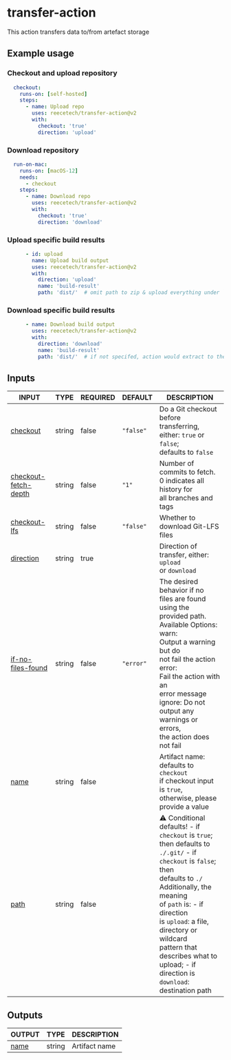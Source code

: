# transfer-action

This action transfers data to/from artefact storage


## Example usage

### Checkout and upload repository

```yaml
  checkout:
    runs-on: [self-hosted]
    steps:
      - name: Upload repo
        uses: reecetech/transfer-action@v2
        with:
          checkout: 'true'
          direction: 'upload'
```

### Download repository

```yaml
  run-on-mac:
    runs-on: [macOS-12]
    needs:
      - checkout
    steps:
      - name: Download repo
        uses: reecetech/transfer-action@v2
        with:
          checkout: 'true'
          direction: 'download'
```

### Upload specific build results

```yaml
      - id: upload
        name: Upload build output
        uses: reecetech/transfer-action@v2
        with:
          direction: 'upload'
          name: 'build-result'
          path: 'dist/'  # omit path to zip & upload everything under `./`
```

### Download specific build results

```yaml
      - name: Download build output
        uses: reecetech/transfer-action@v2
        with:
          direction: 'download'
          name: 'build-result'
          path: 'dist/'  # if not specifed, action would extract to the `./` path
```


## Inputs

<!-- AUTO-DOC-INPUT:START - Do not remove or modify this section -->

|                                            INPUT                                             |  TYPE  | REQUIRED |  DEFAULT  |                                                                                                                                          DESCRIPTION                                                                                                                                          |
|----------------------------------------------------------------------------------------------|--------|----------|-----------|-----------------------------------------------------------------------------------------------------------------------------------------------------------------------------------------------------------------------------------------------------------------------------------------------|
|                   <a name="input_checkout"></a>[checkout](#input_checkout)                   | string |  false   | `"false"` |                                                                                                Do a Git checkout before <br>transferring, either: `true` or `false`; <br>defaults to `false`                                                                                                  |
| <a name="input_checkout-fetch-depth"></a>[checkout-fetch-depth](#input_checkout-fetch-depth) | string |  false   |   `"1"`   |                                                                                                    Number of commits to fetch. <br>0 indicates all history for <br>all branches and tags                                                                                                      |
|             <a name="input_checkout-lfs"></a>[checkout-lfs](#input_checkout-lfs)             | string |  false   | `"false"` |                                                                                                                               Whether to download Git-LFS files                                                                                                                               |
|                 <a name="input_direction"></a>[direction](#input_direction)                  | string |   true   |           |                                                                                                                  Direction of transfer, either: `upload` <br>or `download`                                                                                                                    |
|     <a name="input_if-no-files-found"></a>[if-no-files-found](#input_if-no-files-found)      | string |  false   | `"error"` | The desired behavior if no <br>files are found using the <br>provided path. Available Options: warn: <br>Output a warning but do <br>not fail the action error: <br>Fail the action with an <br>error message ignore: Do not <br>output any warnings or errors, <br>the action does not fail  |
|                         <a name="input_name"></a>[name](#input_name)                         | string |  false   |           |                                                                                         Artifact name: defaults to `checkout` <br>if checkout input is `true`, <br>otherwise, please provide a value                                                                                          |
|                         <a name="input_path"></a>[path](#input_path)                         | string |  false   |           |                                          ⚠️ Conditional defaults! - if <br>`checkout` is `true`; then defaults to `./.git/` - if `checkout` is `false`; then <br>defaults to `./`  Additionally, the meaning <br>of `path` is: - if direction <br>is `upload`: a file, directory or wildcard <br>pattern that describes what to <br>upload; - if direction is <br>`download`: destination path                                                                            |

<!-- AUTO-DOC-INPUT:END -->


## Outputs

<!-- AUTO-DOC-OUTPUT:START - Do not remove or modify this section -->

|                     OUTPUT                     |  TYPE  |  DESCRIPTION  |
|------------------------------------------------|--------|---------------|
| <a name="output_name"></a>[name](#output_name) | string | Artifact name |

<!-- AUTO-DOC-OUTPUT:END -->

